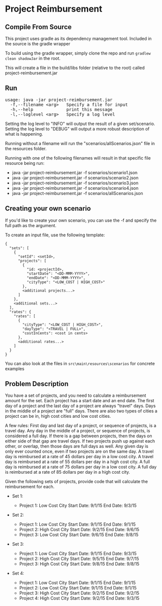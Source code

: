 # Project Reimbursement

## Compile From Source

This project uses gradle as its dependency management tool.  Included in the source is the gradle wrapper

To build using the gradle wrapper, simply clone the repo and run `gradlew clean shadowJar` in the root.

This will create a file in the build/libs folder (relative to the root) called project-reimbursement.jar

## Run

<pre>
usage: java -jar project-reimbursement.jar
  -f,--filename &lt;arg&gt;   Specify a file for input
  -h,--help             print this message
  -l,--loglevel &lt;arg&gt;   Specify a log level
</pre>

Setting the log level to "INFO" will output the result of a given set/scenario.
Setting the log level to "DEBUG" will output a more robust description of what is happening.

Running without a filename will run the "scenarios/allScenarios.json" file in the resources folder.

Running with one of the following filenames will result in that specific file resource being run:
* java -jar project-reimbursement.jar -f scenarios/scenario1.json
* java -jar project-reimbursement.jar -f scenarios/scenario2.json
* java -jar project-reimbursement.jar -f scenarios/scenario3.json
* java -jar project-reimbursement.jar -f scenarios/scenario4.json
* java -jar project-reimbursement.jar -f scenarios/allScenarios.json

## Creating your own scenario

If you'd like to create your own scenario, you can use the -f and specify the full path as the argument.

To create an input file, use the following template:
```
{
  "sets": [
    {
      "setId": <setId>,
      "projects": [
        {
          "id: <projectId>,
          "startDate": "<DD-MMM-YYYY>",
          "endDate": "<DD-MMM-YYYY>",
          "cityType": "<LOW_COST | HIGH_COST>"
        },
        <additional projects...>
      ]
    },
    <additional sets...>
  ],
  "rates": {
    "rates": [
      {
        "cityType": "<LOW_COST | HIGH_COST>",
        "dayType": "<TRAVEL | FULL>",
        "costInCents": <cost in cents>
      },
      <additional rates...>
    ]
  }
}
```
You can also look at the files in `src\main\resources\scenarios` for concrete examples


## Problem Description

You have a set of projects, and you need to calculate a reimbursement amount for the set. Each project has a start date and an end date. The first day of a project and the last day of a project are always "travel" days. Days in the middle of a project are "full" days. There are also two types of cities a project can be in, high cost cities and low cost cities. 

A few rules:
First day and last day of a project, or sequence of projects, is a travel day.
Any day in the middle of a project, or sequence of projects, is considered a full day.
If there is a gap between projects, then the days on either side of that gap are travel days.
If two projects push up against each other, or overlap, then those days are full days as well.
Any given day is only ever counted once, even if two projects are on the same day.
A travel day is reimbursed at a rate of 45 dollars per day in a low cost city.
A travel day is reimbursed at a rate of 55 dollars per day in a high cost city.
A full day is reimbursed at a rate of 75 dollars per day in a low cost city.
A full day is reimbursed at a rate of 85 dollars per day in a high cost city.

Given the following sets of projects, provide code that will calculate the reimbursement for each.

* Set 1:
  * Project 1: Low Cost City Start Date: 9/1/15 End Date: 9/3/15

* Set 2:
  * Project 1: Low Cost City Start Date: 9/1/15 End Date: 9/1/15
  * Project 2: High Cost City Start Date: 9/2/15 End Date: 9/6/15
  * Project 3: Low Cost City Start Date: 9/6/15 End Date: 9/8/15

* Set 3:
  * Project 1: Low Cost City Start Date: 9/1/15 End Date: 9/3/15
  * Project 2: High Cost City Start Date: 9/5/15 End Date: 9/7/15
  * Project 3: High Cost City Start Date: 9/8/15 End Date: 9/8/15

* Set 4:
  * Project 1: Low Cost City Start Date: 9/1/15 End Date: 9/1/15
  * Project 2: Low Cost City Start Date: 9/1/15 End Date: 9/1/15
  * Project 3: High Cost City Start Date: 9/2/15 End Date: 9/2/15
  * Project 4: High Cost City Start Date: 9/2/15 End Date: 9/3/15
